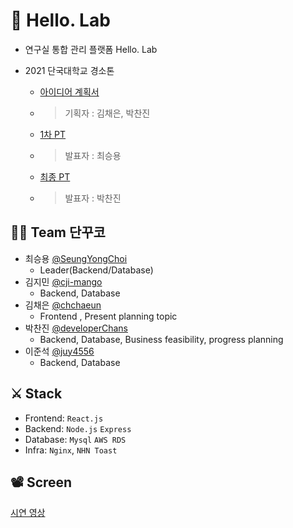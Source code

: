# 👋 Hello. Lab
- 연구실 통합 관리 플랫폼 Hello. Lab
- 2021 단국대학교 경소톤

  - [아이디어 계획서](./.github/아이디어계획서_단꾸코.pdf)
  - > 기획자 : 김채은, 박찬진
  - [1차 PT](./.github/단꾸코_경소톤_1차_PT.pdf)
  - > 발표자 : 최승용
  - [최종 PT](./.github/단꾸코_경소톤_최종_PT.pdf)
  - > 발표자 : 박찬진

## 🙋‍♂️ Team 단꾸코
- 최승용 [@SeungYongChoi](https://github.com/SeungYongChoi)
  - Leader(Backend/Database)
- 김지민 [@cji-mango](https://github.com/ji-mango)
  - Backend, Database
- 김채은 [@chchaeun](https://github.com/chchaeun)
  - Frontend , Present planning topic
- 박찬진 [@developerChans](https://github.com/developerChans)
  - Backend, Database, Business feasibility, progress planning
- 이준석 [@juy4556](https://github.com/juy4556)
  - Backend, Database

## ⚔ Stack
- Frontend: `React.js`
- Backend: `Node.js` `Express`
- Database: `Mysql` `AWS RDS`
- Infra: `Nginx`, `NHN Toast`

## 📽️ Screen
[시연 영상](https://api-storage.cloud.toast.com/v1/AUTH_c7a133d981484d1687bdce877f0e4537/DK-LAB-IMAGE/%E1%84%89%E1%85%B5%E1%84%8B%E1%85%A7%E1%86%AB%E1%84%8B%E1%85%A7%E1%86%BC%E1%84%89%E1%85%A1%E1%86%BC%20%E1%84%91%E1%85%A7%E1%86%AB%E1%84%8C%E1%85%B5%E1%86%B8%E1%84%87%E1%85%A9%E1%86%AB.mp4)
